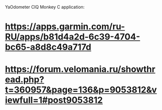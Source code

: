 YaOdometer CIQ Monkey C application: 
# https://apps.garmin.com/ru-RU/apps/b81d4a2d-6c39-4704-bc65-a8d8c49a717d
# https://forum.velomania.ru/showthread.php?t=360957&page=136&p=9053812&viewfull=1#post9053812
